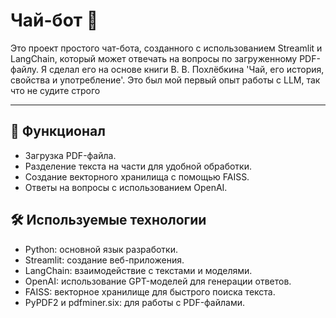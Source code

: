 # Чай-бот 🤖
Это проект простого чат-бота, созданного с использованием Streamlit и LangChain, который может отвечать на вопросы по загруженному PDF-файлу. Я сделал его на основе книги В. В. Похлёбкина 'Чай, его история, свойства и употребление'. Это был мой первый опыт работы с LLM, так что не судите строго

---

## 🚀 Функционал
- Загрузка PDF-файла.
- Разделение текста на части для удобной обработки.
- Создание векторного хранилища с помощью FAISS.
- Ответы на вопросы с использованием OpenAI.

## 🛠️ Используемые технологии
- Python: основной язык разработки.
- Streamlit: создание веб-приложения.
- LangChain: взаимодействие с текстами и моделями.
- OpenAI: использование GPT-моделей для генерации ответов.
- FAISS: векторное хранилище для быстрого поиска текста.
- PyPDF2 и pdfminer.six: для работы с PDF-файлами.
